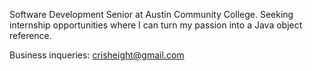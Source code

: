 Software Development Senior at Austin Community College. Seeking internship opportunities where I can turn my passion into a Java object reference.

Business inqueries: crisheight@gmail.com

<!---
Crisheight/Crisheight is a ✨ special ✨ repository because its `README.md` (this file) appears on your GitHub profile.
You can click the Preview link to take a look at your changes.
--->
